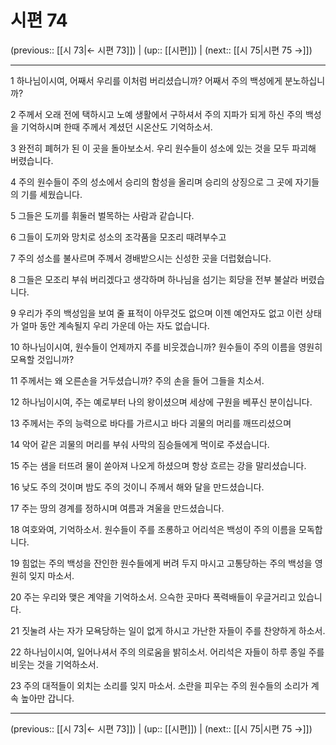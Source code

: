 # 시편 74

(previous:: [[시 73|← 시편 73]]) | (up:: [[시편]]) | (next:: [[시 75|시편 75 →]])

***




1 
하나님이시여, 어째서 우리를 이처럼 버리셨습니까? 어째서 주의 백성에게 분노하십니까? 



2 
주께서 오래 전에 택하시고 노예 생활에서 구하셔서 주의 지파가 되게 하신 주의 백성을 기억하시며 한때 주께서 계셨던 시온산도 기억하소서. 



3 
완전히 폐허가 된 이 곳을 돌아보소서. 우리 원수들이 성소에 있는 것을 모두 파괴해 버렸습니다. 



4 
주의 원수들이 주의 성소에서 승리의 함성을 올리며 승리의 상징으로 그 곳에 자기들의 기를 세웠습니다. 



5 
그들은 도끼를 휘둘러 벌목하는 사람과 같습니다. 



6 
그들이 도끼와 망치로 성소의 조각품을 모조리 때려부수고 



7 
주의 성소를 불사르며 주께서 경배받으시는 신성한 곳을 더럽혔습니다. 



8 
그들은 모조리 부숴 버리겠다고 생각하며 하나님을 섬기는 회당을 전부 불살라 버렸습니다. 



9 
우리가 주의 백성임을 보여 줄 표적이 아무것도 없으며 이젠 예언자도 없고 이런 상태가 얼마 동안 계속될지 우리 가운데 아는 자도 없습니다. 



10 
하나님이시여, 원수들이 언제까지 주를 비웃겠습니까? 원수들이 주의 이름을 영원히 모욕할 것입니까? 



11 
주께서는 왜 오른손을 거두셨습니까? 주의 손을 들어 그들을 치소서. 



12 
하나님이시여, 주는 예로부터 나의 왕이셨으며 세상에 구원을 베푸신 분이십니다. 



13 
주께서는 주의 능력으로 바다를 가르시고 바다 괴물의 머리를 깨뜨리셨으며 



14 
악어 같은 괴물의 머리를 부숴 사막의 짐승들에게 먹이로 주셨습니다. 



15 
주는 샘을 터뜨려 물이 쏟아져 나오게 하셨으며 항상 흐르는 강을 말리셨습니다. 



16 
낮도 주의 것이며 밤도 주의 것이니 주께서 해와 달을 만드셨습니다. 



17 
주는 땅의 경계를 정하시며 여름과 겨울을 만드셨습니다. 



18 
여호와여, 기억하소서. 원수들이 주를 조롱하고 어리석은 백성이 주의 이름을 모독합니다. 



19 
힘없는 주의 백성을 잔인한 원수들에게 버려 두지 마시고 고통당하는 주의 백성을 영원히 잊지 마소서. 



20 
주는 우리와 맺은 계약을 기억하소서. 으슥한 곳마다 폭력배들이 우글거리고 있습니다. 



21 
짓눌려 사는 자가 모욕당하는 일이 없게 하시고 가난한 자들이 주를 찬양하게 하소서. 



22 
하나님이시여, 일어나셔서 주의 의로움을 밝히소서. 어리석은 자들이 하루 종일 주를 비웃는 것을 기억하소서. 



23 
주의 대적들이 외치는 소리를 잊지 마소서. 소란을 피우는 주의 원수들의 소리가 계속 높아만 갑니다.

***

(previous:: [[시 73|← 시편 73]]) | (up:: [[시편]]) | (next:: [[시 75|시편 75 →]])
